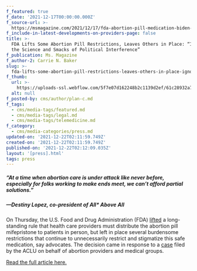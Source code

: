 ```yaml
---
f_featured: true
f_date: '2021-12-17T00:00:00.000Z'
f_source-url: >-
  https://msmagazine.com/2021/12/17/fda-abortion-pill-medication-biden-mifepristone/
f_include-in-latest-developments-on-providers-page: false
title: >-
  FDA Lifts Some Abortion Pill Restrictions, Leaves Others in Place: “Ignores
  the Science and Smacks of Political Interference”
f_publication: Ms. Magazine
f_author-2: Carrie N. Baker
slug: >-
  fda-lifts-some-abortion-pill-restrictions-leaves-others-in-place-ignores-the-science-and-smacks-of-political-interference
f_thumb:
  url: >-
    https://uploads-ssl.webflow.com/5f7e07d162248b2c1139d2ef/61c28932a70fce78168b64f7_Medication-Abortion-Care-Is-Safe-and-Effective%E2%80%94Its-Time-Everyone-Has-Equal-Access-1.jpg
  alt: null
f_posted-by: cms/author/plan-c.md
f_tags:
  - cms/media-tags/featured.md
  - cms/media-tags/legal.md
  - cms/media-tags/telemedicine.md
f_category:
  - cms/media-categories/press.md
updated-on: '2021-12-22T02:11:59.749Z'
created-on: '2021-12-22T02:11:59.749Z'
published-on: '2021-12-22T02:12:09.035Z'
layout: '[press].html'
tags: press
---
```


##### **_“_**_At a time when abortion care is under attack like never before, especially for folks working to make ends meet, we can’t afford partial solutions.”_

##### _—_**_Destiny Lopez, co-president of All\* Above All_**

On Thursday, the U.S. Food and Drug Administration (FDA) [lifted](https://www.aclu.org/letter/fda-rems-review-announcement-letter) a long-standing rule that health care providers must distribute the abortion pill mifepristone to patients in person, but left in place several burdensome restrictions that continue to unnecessarily restrict and stigmatize this safe medication, say advocates. The decision came in response to a [case](https://www.aclu.org/cases/chelius-v-becerra) filed by the ACLU on behalf of abortion providers and medical groups.

[Read the full article here.](https://msmagazine.com/2021/12/17/fda-abortion-pill-medication-biden-mifepristone/)

‍
